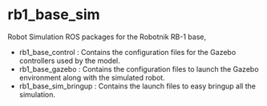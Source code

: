 rb1_base_sim
============

Robot Simulation ROS packages for the Robotnik RB-1 base,
 - rb1_base_control : Contains the configuration files for the Gazebo controllers used by the model.
 - rb1_base_gazebo : Contains the configuration files to launch the Gazebo environment along with the simulated robot.
 - rb1_base_sim_bringup : Contains the launch files to easy bringup all the simulation.

<!-- For RB-1 instructions and tutorials, please see ... -->

